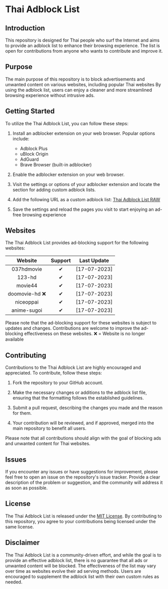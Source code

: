 # Thai Adblock List

## Introduction
This repository is designed for Thai people who surf the Internet and aims to provide an adblock list to enhance their browsing experience. The list is open for contributions from anyone who wants to contribute and improve it.

## Purpose
The main purpose of this repository is to block advertisements and unwanted content on various websites, including popular Thai websites By using the adblock list, users can enjoy a cleaner and more streamlined browsing experience without intrusive ads.

## Getting Started
To utilize the Thai Adblock List, you can follow these steps:

1. Install an adblocker extension on your web browser. Popular options include:
   - Adblock Plus
   - uBlock Origin
   - AdGuard
   - Brave Browser (built-in adblocker)

2. Enable the adblocker extension on your web browser.
3. Visit the settings or options of your adblocker extension and locate the section for adding custom adblock lists.
4. Add the following URL as a custom adblock list: [Thai Adblock List RAW](https://raw.githubusercontent.com/PhyschicWinter9/thai-adblock-list/main/thai-adblock-list.txt)
5. Save the settings and reload the pages you visit to start enjoying an ad-free browsing experience

## Websites

The Thai Adblock List provides ad-blocking support for the following websites:

| Website       | Support   | Last Update   |
|:-----------:|:-----------:|:-----------:|
| 037hdmovie  | &#10004;  | [17-07-2023] |
| 123-hd      | &#10004;  | [17-07-2023] |
| movie44     | &#10004;  | [17-07-2023] |
| doomovie-hd ❌| &#10004;  | [17-07-2023] |
| niceoppai   | &#10004;  | [17-07-2023] |
| anime-sugoi | &#10004;  | [17-07-2023] |

Please note that the ad-blocking support for these websites is subject to updates and changes. Contributions are welcome to improve the ad-blocking effectiveness on these websites. ❌ = Website is no longer available




## Contributing
Contributions to the Thai Adblock List are highly encouraged and appreciated. To contribute, follow these steps:

1. Fork the repository to your GitHub account.

2. Make the necessary changes or additions to the adblock list file, ensuring that the formatting follows the established guidelines.

3. Submit a pull request, describing the changes you made and the reason for them.

4. Your contribution will be reviewed, and if approved, merged into the main repository to benefit all users.

Please note that all contributions should align with the goal of blocking ads and unwanted content for Thai websites.

## Issues
If you encounter any issues or have suggestions for improvement, please feel free to open an issue on the repository's issue tracker. Provide a clear description of the problem or suggestion, and the community will address it as soon as possible.

## License
The Thai Adblock List is released under the [MIT License](https://opensource.org/licenses/MIT). By contributing to this repository, you agree to your contributions being licensed under the same license.

## Disclaimer
The Thai Adblock List is a community-driven effort, and while the goal is to provide an effective adblock list, there is no guarantee that all ads or unwanted content will be blocked. The effectiveness of the list may vary over time as websites evolve their ad serving methods. Users are encouraged to supplement the adblock list with their own custom rules as needed.

